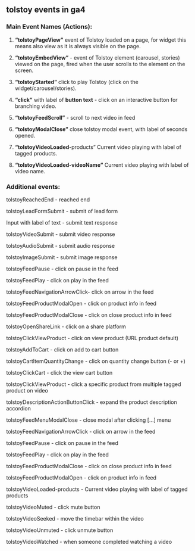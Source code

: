 ## tolstoy events in ga4

### Main Event Names (Actions):

1. **“tolstoyPageView”** event of Tolstoy loaded on a page, for widget this means also view as it is always visible on the page.

2. **“tolstoyEmbedView”** - event of Tolstoy element (carousel, stories) viewed on the page, fired when the user scrolls to the element on the screen.

3. **“tolstoyStarted”** click to play Tolstoy (click on the widget/carousel/stories).

4. **“click”** with label of **button text** - click on an interactive button for branching video.

5. **“tolstoyFeedScroll”** - scroll to next video in feed

6. **“tolstoyModalClose”** close tolstoy modal event, with label of seconds opened.

7. **“tolstoyVideoLoaded**-products” Current video playing with label of tagged products.

8. **“tolstoyVideoLoaded-videoName”** Current video playing with label of video name.

### Additional events:

tolstoyReachedEnd - reached end

tolstoyLeadFormSubmit - submit of lead form

Input with label of text - submit text response

tolstoyVideoSubmit - submit video response

tolstoyAudioSubmit - submit audio response

tolstoyImageSubmit - submit image response

tolstoyFeedPause - click on pause in the feed

tolstoyFeedPlay - click on play in the feed

tolstoyFeedNavigationArrowClick- click on arrow in the feed

tolstoyFeedProductModalOpen - click on product info in feed

tolstoyFeedProductModalClose - click on close product info in feed

tolstoyOpenShareLink - click on a share platform

tolstoyClickViewProduct - click on view product (URL product default)

tolstoyAddToCart - click on add to cart button

tolstoyCartItemQuantityChange - click on quantity change button (- or +)

tolstoyClickCart - click the view cart button

tolstoyClickViewProduct - click a specific product from multiple tagged product on video

tolstoyDescriptionActionButtonClick - expand the product description accordion

tolstoyFeedMenuModalClose - close modal after clicking […] menu

tolstoyFeedNavigationArrowClick - click on arrow in the feed

tolstoyFeedPause - click on pause in the feed

tolstoyFeedPlay - click on play in the feed

tolstoyFeedProductModalClose - click on close product info in feed

tolstoyFeedProductModalOpen - click on product info in feed

tolstoyVideoLoaded-products - Current video playing with label of tagged products

tolstoyVideoMuted - click mute button

tolstoyVideoSeeked - move the timebar within the video

tolstoyVideoUnmuted - click unmute button

tolstoyVideoWatched - when someone completed watching a video
